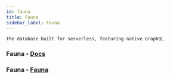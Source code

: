 ```yaml
---
id: fauna
title: Fauna
sidebar_label: Fauna
---
```


```The database built for serverless, featuring native GraphQL```

### Fauna - [Docs](https://docs.fauna.com/fauna/current/tutorials/authentication/user)

### Fauna - [Fauna](https://fauna.com/)